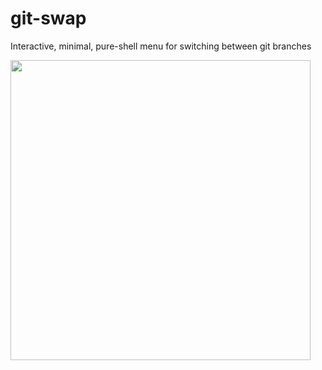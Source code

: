 # git-swap
Interactive, minimal, pure-shell menu for switching between git branches

<img src="https://media.giphy.com/media/3ohzdWxMO1BCE1Oc1i/giphy.gif" width="480" />
